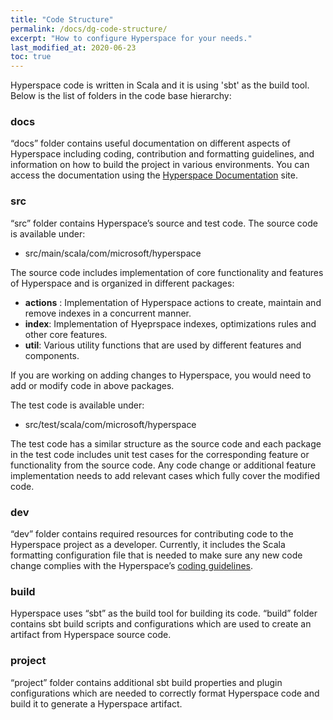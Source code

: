 ```yaml
---
title: "Code Structure"
permalink: /docs/dg-code-structure/
excerpt: "How to configure Hyperspace for your needs."
last_modified_at: 2020-06-23
toc: true
---
```


Hyperspace code is written in Scala and it is using 'sbt' as the build tool. Below is the list of folders in the code base hierarchy:
### docs
“docs” folder contains useful documentation on different aspects of Hyperspace including coding, contribution and formatting guidelines, and information on how to build the project in various environments. You can access the documentation using the [Hyperspace Documentation](https://microsoft.github.io/hyperspace/docs/ug-quick-start-guide/) site. 
### src
“src” folder contains Hyperspace’s source and test code. 
The source code is available under:
* src/main/scala/com/microsoft/hyperspace

The source code includes implementation of core functionality and features of Hyperspace and is organized in different packages:
- **actions** : Implementation of Hyperspace actions to create, maintain and remove indexes in a concurrent manner.
- **index**: Implementation of Hyeprspace indexes, optimizations rules and other core features.  
- **util**: Various utility functions that are used by different features and components.

If you are working on adding changes to Hyperspace, you would need to add or modify code in above packages.

The test code is available under:
* src/test/scala/com/microsoft/hyperspace

The test code has a similar structure as the source code and each package in the test code includes unit test cases for the corresponding feature or functionality from the source code. Any code change or additional feature implementation needs to add relevant cases which fully cover the modified code.
### dev
“dev” folder contains required resources for contributing code to the Hyperspace project as a developer. Currently, it includes the Scala formatting configuration file that is needed to make sure any new code change complies with the Hyperspace’s [coding guidelines](https://microsoft.github.io/hyperspace/docs/dg-contributing/).
### build
Hyperspace uses “sbt” as the build tool for building its code. “build” folder contains sbt build scripts and configurations which are used to create an artifact from Hyperspace source code.
### project
“project” folder contains additional sbt build properties and plugin configurations which are needed to correctly format Hyperspace code and build it to generate a Hyperspace artifact.
